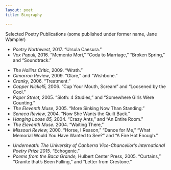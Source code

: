 ```yaml
---
layout: poet
title: Biography

---
```



<p>Selected Poetry Publications<a name="_Hlk497917793" id="_Hlk497917793"> (some  published under former name, Jane Wampler)</a></p>

<ul><li><em>Poetry  Northwest,</em> 2017. &ldquo;Ursula  Caesura.&rdquo; </li><li><em>Vox Populi</em>, 2016. &ldquo;Memento Mori,&rdquo; &ldquo;Coda to Marriage,&rdquo; &ldquo;Broken Spring,&rdquo; and  &ldquo;Soundtrack.&rdquo;</li>
</ul>
<ul><li><em>The Hollins  Critic, </em>2009. &ldquo;Wrath.&rdquo;</li><li><em>Cimarron  Review</em>, 2009. &ldquo;Glare,&rdquo; and &ldquo;Wishbone.&rdquo;</li><li><em>Cranky, </em>2006. &ldquo;Treatment.&rdquo;</li><li><em>Copper  Nickel5, </em>2006. &ldquo;Cup Your Mouth, Scream&rdquo; and &ldquo;Loosened by the Cool.&rdquo;</li><li><em>Paper Street, </em>2005.  &ldquo;Sloth: 4 Studies,&rdquo; and &ldquo;Somewhere Girls Were Counting.&rdquo;</li><li><em>The Eleventh  Muse</em>,  2005. &ldquo;More Sinking Now Than Standing.&rdquo;</li><li><em>Seneca  Review, </em>2004. &ldquo;Now She Wants the Quilt Back.&rdquo;</li><li><em>Hanging Loose  85, </em>2004.  &ldquo;Crazy Ants,&rdquo; and &ldquo;An Entire Room.&rdquo;</li><li><em>The Eleventh  Muse. </em>2004. &ldquo;Waiting There,&rdquo;</li><li><em>Missouri  Review, </em>2000. &ldquo;Horse, I Reason,&rdquo; &ldquo;Dance for Me,&rdquo; &ldquo;What Memorial Would You  Have Wanted to See?&rdquo; and &ldquo;A Fire Hot Enough.&rdquo;  </li>
</ul>

<ul><li><em>Underneath:  The University of Canberra Vice-Chancellor&rsquo;s International Poetry Prize 2015</em>.  &ldquo;Echogenic.&rdquo; </li><li><em>Poems from  the Baca Grande, </em>Hulbert Center Press, 2005. &ldquo;Curtains,&rdquo; &ldquo;Granite that&rsquo;s Been  Falling,&rdquo; and &ldquo;Letter from Crestone.&rdquo;</li>
</ul>
